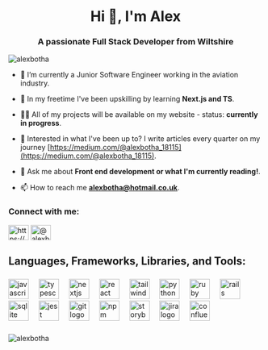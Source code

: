 <h1 align="center">Hi 👋, I'm Alex</h1>
<h3 align="center">A passionate Full Stack Developer from Wiltshire</h3>

<p align="left"> <img src="https://komarev.com/ghpvc/?username=alexbotha&label=Profile%20views&color=0e75b6&style=flat" alt="alexbotha" /> </p>

- 🔭 I’m currently a Junior Software Engineer working in the aviation industry.

- 🌱 In my freetime I've been upskilling by learning **Next.js and TS**.

- 👨‍💻 All of my projects will be available on my website - status: **currently in progress**.

- 📝 Interested in what I've been up to? I write articles every quarter on my journey [https://medium.com/@alexbotha_18115](https://medium.com/@alexbotha_18115).

- 💬 Ask me about **Front end development or what I'm currently reading!**.

- 📫 How to reach me **alexbotha@hotmail.co.uk**.

<h3 align="left">Connect with me:</h3>
<p align="left">
<a href="https://linkedin.com/in/https://www.linkedin.com/in/alexbotha1996/" target="blank"><img align="center" src="https://raw.githubusercontent.com/rahuldkjain/github-profile-readme-generator/master/src/images/icons/Social/linked-in-alt.svg" alt="https://www.linkedin.com/in/alexbotha1996/" height="30" width="40" /></a>
<a href="https://medium.com/@alexbotha_18115" target="blank"><img align="center" src="https://raw.githubusercontent.com/rahuldkjain/github-profile-readme-generator/master/src/images/icons/Social/medium.svg" alt="@alexbotha_18115" height="30" width="40" /></a>
</p>

<h2 align="left">Languages, Frameworks, Libraries, and Tools:</h2>

###

<div align="left">
  <img src="https://cdn.jsdelivr.net/gh/devicons/devicon/icons/javascript/javascript-original.svg" height="40" alt="javascript logo"  />
  <img width="12" />
  <img src="https://cdn.jsdelivr.net/gh/devicons/devicon/icons/typescript/typescript-original.svg" height="40" alt="typescript logo"  />
  <img width="12" />
  <img src="https://cdn.jsdelivr.net/gh/devicons/devicon/icons/nextjs/nextjs-original.svg" height="40" alt="nextjs logo"  />
  <img width="12" />
  <img src="https://cdn.jsdelivr.net/gh/devicons/devicon/icons/react/react-original.svg" height="40" alt="react logo"  />
  <img width="12" />
  <img src="https://cdn.jsdelivr.net/gh/devicons/devicon/icons/tailwindcss/tailwindcss-original-wordmark.svg" height="40" alt="tailwindcss logo"  />
  <img width="12" />
  <img src="https://cdn.jsdelivr.net/gh/devicons/devicon/icons/python/python-original.svg" height="40" alt="python logo"  />
  <img width="12" />
  <img src="https://cdn.jsdelivr.net/gh/devicons/devicon/icons/ruby/ruby-original.svg" height="40" alt="ruby logo"  />
  <img width="12" />
  <img src="https://cdn.jsdelivr.net/gh/devicons/devicon/icons/rails/rails-original-wordmark.svg" height="40" alt="rails logo"  />
  <img width="12" />
  <img src="https://cdn.jsdelivr.net/gh/devicons/devicon/icons/sqlite/sqlite-original.svg" height="40" alt="sqlite logo"  />
  <img width="12" />
  <img src="https://cdn.jsdelivr.net/gh/devicons/devicon/icons/jest/jest-plain.svg" height="40" alt="jest logo"  />
  <img width="12" />
  <img src="https://cdn.jsdelivr.net/gh/devicons/devicon/icons/git/git-original.svg" height="40" alt="git logo"  />
  <img width="12" />
  <img src="https://cdn.jsdelivr.net/gh/devicons/devicon/icons/npm/npm-original-wordmark.svg" height="40" alt="npm logo"  />
  <img width="12" />
  <img src="https://cdn.jsdelivr.net/gh/devicons/devicon/icons/storybook/storybook-original.svg" height="40" alt="storybook logo"  />
  <img width="12" />
  <img src="https://cdn.jsdelivr.net/gh/devicons/devicon/icons/jira/jira-original.svg" height="40" alt="jira logo"  />
  <img width="12" />
  <img src="https://cdn.jsdelivr.net/gh/devicons/devicon/icons/confluence/confluence-original.svg" height="40" alt="confluence logo"  />
</div>

###


<p><img align="left" src="https://github-readme-stats.vercel.app/api/top-langs?username=alexbotha&show_icons=true&locale=en&layout=compact" alt="alexbotha" /></p>

<!---
alexbotha/alexbotha is a ✨ special ✨ repository because its `README.md` (this file) appears on your GitHub profile.
You can click the Preview link to take a look at your changes.
--->
